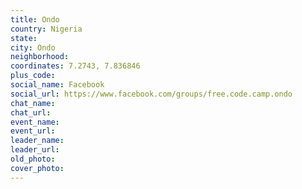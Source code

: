```yaml
---
title: Ondo
country: Nigeria
state: 
city: Ondo
neighborhood: 
coordinates: 7.2743, 7.836846
plus_code:
social_name: Facebook
social_url: https://www.facebook.com/groups/free.code.camp.ondo
chat_name:
chat_url:
event_name:
event_url:
leader_name:
leader_url:
old_photo: 
cover_photo:
---
```


